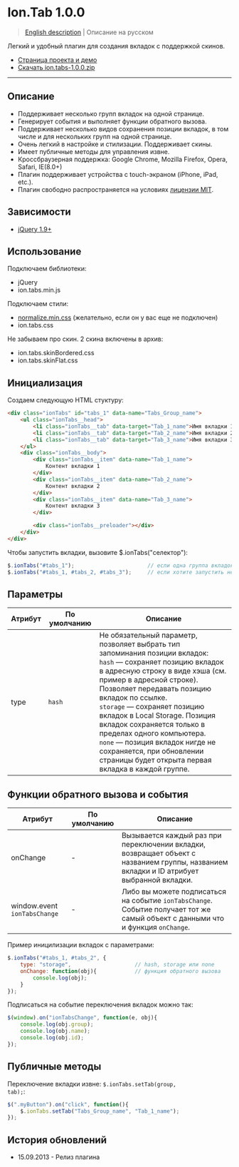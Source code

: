 # Ion.Tab 1.0.0

> <a href="readme.md">English description</a> | Описание на русском

Легкий и удобный плагин для создания вкладок с поддержкой скинов.
* <a href="http://ionden.com/a/plugins/ion.tabs/">Страница проекта и демо</a>
* <a href="http://ionden.com/a/plugins/ion.tabs/ion.sound-1.0.0.zip">Скачать ion.tabs-1.0.0.zip</a>

***

## Описание
* Поддерживает несколько групп вкладок на одной странице.
* Генерирует события и выполняет функции обратного вызова.
* Поддерживает несколько видов сохранения позиции вкладок, в том числе и для нескольких групп на одной странице.
* Очень легкий в настройке и стилизации. Поддерживает скины.
* Имеет публичные методы для управления извне.
* Кроссбраузерная поддержка: Google Chrome, Mozilla Firefox, Opera, Safari, IE(8.0+)
* Плагин поддерживает устройства с touch-экраном (iPhone, iPad, etc.).
* Плагин свободно распространяется на условиях <a href="http://ionden.com/a/plugins/licence.html" target="_blank">лицензии MIT</a>.


## Зависимости
* <a href="http://jquery.com/" target="_blank">jQuery 1.9+</a>


## Использование
Подключаем библиотеки:
* jQuery
* ion.tabs.min.js

Подключаем стили:
* <a href="http://necolas.github.io/normalize.css/" target="_blank">normalize.min.css</a> (желательно, если он у вас еще не подключен)
* ion.tabs.css

Не забываем про скин. 2 скина включены в архив:
* ion.tabs.skinBordered.css
* ion.tabs.skinFlat.css


## Инициализация
Создаем следующую HTML стуктуру:
```html
<div class="ionTabs" id="tabs_1" data-name="Tabs_Group_name">
    <ul class="ionTabs__head">
        <li class="ionTabs__tab" data-target="Tab_1_name">Имя вкладки 1</li>
        <li class="ionTabs__tab" data-target="Tab_2_name">Имя вкладки 2</li>
        <li class="ionTabs__tab" data-target="Tab_3_name">Имя вкладки 3</li>
    </ul>
    <div class="ionTabs__body">
        <div class="ionTabs__item" data-name="Tab_1_name">
            Контент вкладки 1
        </div>
        <div class="ionTabs__item" data-name="Tab_2_name">
            Контент вкладки 2
        </div>
        <div class="ionTabs__item" data-name="Tab_3_name">
            Контент вкладки 3
        </div>

        <div class="ionTabs__preloader"></div>
    </div>
</div>
```

Чтобы запустить вкладки, вызовите $.ionTabs("селектор"):
```javascript
$.ionTabs("#tabs_1");                       // если одна группа вкладок
$.ionTabs("#tabs_1, #tabs_2, #tabs_3");     // если хотите запустить несколько групп вкладок
```


## Параметры
<table class="options">
    <thead>
        <tr>
            <th>Атрибут</th>
            <th>По умолчанию</th>
            <th>Описание</th>
        </tr>
    </thead>
    <tbody>
        <tr>
            <td>type</td>
            <td><code>hash</code></td>
            <td>
                Не обязательный параметр, позволяет выбрать тип запоминания позиции вкладок:<br/>
                <code>hash</code> — сохраняет позицию вкладок в адресную строку в виде хэша (см. пример в адресной строке). Позволяет передавать позицию вкладок по ссылке.<br/>
                <code>storage</code> — сохраняет позицию вкладок в Local Storage. Позиция вкладок сохраняется только в пределах одного компьютера.<br/>
                <code>none</code> — позиция вкладок нигде не сохраняется, при обновлении страницы будет открыта первая вкладка в каждой группе.<br/>
            </td>
        </tr>
    </tbody>
</table>

## Функции обратного вызова и события
<table class="options">
    <thead>
        <tr>
            <th>Атрибут</th>
            <th>По умолчанию</th>
            <th>Описание</th>
        </tr>
    </thead>
    <tbody>
        <tr>
            <td>onChange</td>
            <td>-</td>
            <td>Вызывается каждый раз при переключении вкладки, возвращает объект с названием группы, названием вкладки и ID атрибует выбранной вкладки.</td>
        </tr>
        <tr>
            <td>window.event <code>ionTabsChange</code></td>
            <td>-</td>
            <td>Либо вы можете подписаться на событие <code>ionTabsChange</code>.<br/>Событие получает тот же самый объект с данными что и функция <code>onChange</code>.</td>
        </tr>
    </tbody>
</table>


Пример иницилизации вкладок с параметрами:
```javascript
$.ionTabs("#tabs_1, #tabs_2", {
    type: "storage",                    // hash, storage или none
    onChange: function(obj){            // функция обратного вызова
        console.log(obj);
    }
});
```


Подписаться на событие переключения вкладок можно так:
```javascript
$(window).on("ionTabsChange", function(e, obj){
    console.log(obj.group);
    console.log(obj.name);
    console.log(obj.id);
});
```


## Публичные методы
Переключение вкладки извне: <code>$.ionTabs.setTab(group, tab);</code>:
```javascript
$(".myButton").on("click", function(){
    $.ionTabs.setTab("Tabs_Group_name", "Tab_1_name");
});
```


## История обновлений
* 15.09.2013 - Релиз плагина